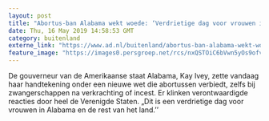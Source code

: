 ```yaml
---
layout: post
title: "Abortus-ban Alabama wekt woede: ‘Verdrietige dag voor vrouwen in Amerika’"
date: Thu, 16 May 2019 14:58:53 GMT
category: buitenland
externe_link: "https://www.ad.nl/buitenland/abortus-ban-alabama-wekt-woede-verdrietige-dag-voor-vrouwen-in-amerika~ac5e5c13/"
feature_image: "https://images0.persgroep.net/rcs/nxQSTOiC6bVwn5yOs9ofvEaf-ps/diocontent/148481048/_fitwidth/400/?appId=21791a8992982cd8da851550a453bd7f&quality=0.7"
---
```


De gouverneur van de Amerikaanse staat Alabama, Kay Ivey, zette vandaag haar handtekening onder een nieuwe wet die abortussen verbiedt, zelfs bij zwangerschappen na verkrachting of incest. Er klinken verontwaardigde reacties door heel de Verenigde Staten. „Dit is een verdrietige dag voor vrouwen in Alabama en de rest van het land.’’
